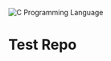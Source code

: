 ![C Programming Language](https://upload.wikimedia.org/wikipedia/commons/thumb/1/18/C_Programming_Language.svg/217px-C_Programming_Language.svg.png)

# Test Repo
